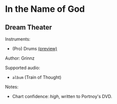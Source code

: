 # In the Name of God

## Dream Theater

Instruments:

  * (Pro) Drums [(preview)](http://pages.cs.wisc.edu/~tolly/customs/?title=in-the-name-of-god&artist=dream-theater)

Author: Grinnz

Supported audio:

  * `album` (Train of Thought)

Notes:

  * Chart confidence: *high*, written to Portnoy's DVD.

